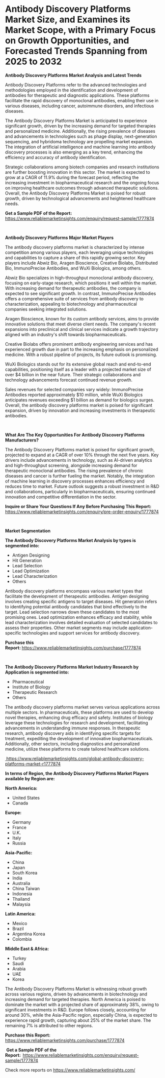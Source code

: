<p><h1>Antibody Discovery Platforms Market Size, and Examines its Market Scope, with a Primary Focus on Growth Opportunities, and Forecasted Trends Spanning from 2025 to 2032</h1></p><p><strong>Antibody Discovery Platforms Market Analysis and Latest Trends</strong></p>
<p><p>Antibody Discovery Platforms refer to the advanced technologies and methodologies employed in the identification and development of antibodies for therapeutic and diagnostic applications. These platforms facilitate the rapid discovery of monoclonal antibodies, enabling their use in various diseases, including cancer, autoimmune disorders, and infectious diseases. </p><p>The Antibody Discovery Platforms Market is anticipated to experience significant growth, driven by the increasing demand for targeted therapies and personalized medicine. Additionally, the rising prevalence of diseases and advancements in technologies such as phage display, next-generation sequencing, and hybridoma technology are propelling market expansion. The integration of artificial intelligence and machine learning into antibody discovery processes is also emerging as a key trend, enhancing the efficiency and accuracy of antibody identification.</p><p>Strategic collaborations among biotech companies and research institutions are further boosting innovation in this sector. The market is expected to grow at a CAGR of 11.9% during the forecast period, reflecting the increasing investment in biopharmaceutical research and the ongoing focus on improving healthcare outcomes through advanced therapeutic solutions. Overall, the Antibody Discovery Platforms Market is poised for robust growth, driven by technological advancements and heightened healthcare needs.</p></p>
<p><strong>Get a Sample PDF of the Report:&nbsp;</strong> <a href="https://www.reliablemarketinsights.com/enquiry/request-sample/1777874?utm_campaign=2637&utm_medium=2&utm_source=Github&utm_content=ia&utm_term=03032025&utm_id=antibody-discovery-platforms">https://www.reliablemarketinsights.com/enquiry/request-sample/1777874</a></p>
<p>&nbsp;</p>
<p><strong>Antibody Discovery Platforms Major Market Players</strong></p>
<p><p>The antibody discovery platforms market is characterized by intense competition among various players, each leveraging unique technologies and capabilities to capture a share of this rapidly growing sector. Key players include Abwiz Bio, Aragen Bioscience, Creative Biolabs, Distributed Bio, ImmunoPrecise Antibodies, and WuXi Biologics, among others.</p><p>Abwiz Bio specializes in high-throughput monoclonal antibody discovery, focusing on early-stage research, which positions it well within the market. With increasing demand for therapeutic antibodies, the company is expected to see significant growth. In contrast, ImmunoPrecise Antibodies offers a comprehensive suite of services from antibody discovery to characterization, appealing to biotechnology and pharmaceutical companies seeking integrated solutions.</p><p>Aragen Bioscience, known for its custom antibody services, aims to provide innovative solutions that meet diverse client needs. The company's recent expansions into preclinical and clinical services indicate a growth trajectory aligned with an industry's shift towards biopharmaceuticals.</p><p>Creative Biolabs offers prominent antibody engineering services and has experienced growth due in part to the increasing emphasis on personalized medicine. With a robust pipeline of projects, its future outlook is promising.</p><p>WuXi Biologics stands out for its extensive global reach and end-to-end capabilities, positioning itself as a leader with a projected market size of over $4 billion in the near future. Their strategic collaborations and technology advancements forecast continued revenue growth.</p><p>Sales revenues for selected companies vary widely: ImmunoPrecise Antibodies reported approximately $10 million, while WuXi Biologics anticipates revenues exceeding $1 billion as demand for biologics surges. Overall, the antibody discovery platforms market is poised for significant expansion, driven by innovation and increasing investments in therapeutic antibodies.</p></p>
<p>&nbsp;</p>
<p><strong>What Are The Key Opportunities For Antibody Discovery Platforms Manufacturers?</strong></p>
<p><p>The Antibody Discovery Platforms market is poised for significant growth, projected to expand at a CAGR of over 10% through the next five years. Key drivers include advancements in technology, such as AI-driven analytics and high-throughput screening, alongside increasing demand for therapeutic monoclonal antibodies. The rising prevalence of chronic diseases and cancer is further fueling the market. Notably, the integration of machine learning in discovery processes enhances efficiency and reduces time to market. Future outlook suggests a robust investment in R&D and collaborations, particularly in biopharmaceuticals, ensuring continued innovation and competitive differentiation in the sector.</p></p>
<p><strong>Inquire or Share Your Questions If Any Before Purchasing This Report:</strong> <a href="https://www.reliablemarketinsights.com/enquiry/pre-order-enquiry/1777874?utm_campaign=2637&utm_medium=2&utm_source=Github&utm_content=ia&utm_term=03032025&utm_id=antibody-discovery-platforms">https://www.reliablemarketinsights.com/enquiry/pre-order-enquiry/1777874</a></p>
<p>&nbsp;</p>
<p><strong>Market Segmentation</strong></p>
<p><strong>The Antibody Discovery Platforms Market Analysis by types is segmented into:</strong></p>
<p><ul><li>Antigen Designing</li><li>Hit Generation</li><li>Lead Selection</li><li>Lead Optimization</li><li>Lead Characterization</li><li>Others</li></ul></p>
<p><p>Antibody discovery platforms encompass various market types that facilitate the development of therapeutic antibodies. Antigen designing involves creating specific antigens to target diseases. Hit generation refers to identifying potential antibody candidates that bind effectively to the target. Lead selection narrows down these candidates to the most promising ones. Lead optimization enhances efficacy and stability, while lead characterization involves detailed evaluation of selected candidates to assess their properties. Other market segments may include application-specific technologies and support services for antibody discovery.</p></p>
<p><strong>Purchase this Report:&nbsp;</strong><a href="https://www.reliablemarketinsights.com/purchase/1777874?utm_campaign=2637&utm_medium=2&utm_source=Github&utm_content=ia&utm_term=03032025&utm_id=antibody-discovery-platforms">https://www.reliablemarketinsights.com/purchase/1777874</a></p>
<p>&nbsp;</p>
<p><strong>The Antibody Discovery Platforms Market Industry Research by Application is segmented into:</strong></p>
<p><ul><li>Pharmaceutical</li><li>Institute of Biology</li><li>Therapeutic Research</li><li>Others</li></ul></p>
<p><p>The antibody discovery platforms market serves various applications across multiple sectors. In pharmaceuticals, these platforms are used to develop novel therapies, enhancing drug efficacy and safety. Institutes of biology leverage these technologies for research and development, facilitating advancements in understanding immune responses. In therapeutic research, antibody discovery aids in identifying specific targets for treatment, expediting the development of innovative biopharmaceuticals. Additionally, other sectors, including diagnostics and personalized medicine, utilize these platforms to create tailored healthcare solutions.</p></p>
<p><a href="https://www.reliablemarketinsights.com/global-antibody-discovery-platforms-market-r1777874?utm_campaign=2637&utm_medium=2&utm_source=Github&utm_content=ia&utm_term=03032025&utm_id=antibody-discovery-platforms">&nbsp;https://www.reliablemarketinsights.com/global-antibody-discovery-platforms-market-r1777874</a></p>
<p><strong>In terms of Region, the Antibody Discovery Platforms Market Players available by Region are:</strong></p>
<p>
    <p> <strong> North America: </strong>
        <ul>
            <li>United States</li>
            <li>Canada</li>
        </ul>
        </p> 
    <p> <strong> Europe: </strong>
        <ul>
            <li>Germany</li>
            <li>France</li>
            <li>U.K.</li>
            <li>Italy</li>
            <li>Russia</li>
        </ul>
        </p> 
    <p> <strong> Asia-Pacific: </strong>
        <ul>
            <li>China</li>
            <li>Japan</li>
            <li>South Korea</li>
            <li>India</li>
            <li>Australia</li>
            <li>China Taiwan</li>
            <li>Indonesia</li>
            <li>Thailand</li>
            <li>Malaysia</li>
        </ul>
        </p> 
    <p> <strong> Latin America: </strong>
        <ul>
            <li>Mexico</li>
            <li>Brazil</li>
            <li>Argentina Korea</li>
            <li>Colombia</li>
        </ul>
        </p> 
    <p> <strong> Middle East & Africa: </strong>
        <ul>
            <li>Turkey</li>
            <li>Saudi</li>
            <li>Arabia</li>
            <li>UAE</li>
            <li>Korea</li>
        </ul>
    </p>
    </p>
<p><p>The Antibody Discovery Platforms Market is witnessing robust growth across various regions, driven by advancements in biotechnology and increasing demand for targeted therapies. North America is poised to dominate the market with a projected share of approximately 38%, owing to significant investments in R&D. Europe follows closely, accounting for around 30%, while the Asia-Pacific region, especially China, is expected to experience rapid growth, capturing about 25% of the market share. The remaining 7% is attributed to other regions.</p></p>
<p><strong>Purchase this Report: </strong><a href="https://www.reliablemarketinsights.com/purchase/1777874?utm_campaign=2637&utm_medium=2&utm_source=Github&utm_content=ia&utm_term=03032025&utm_id=antibody-discovery-platforms">https://www.reliablemarketinsights.com/purchase/1777874</a></p>
<p>&nbsp;<strong>Get a Sample PDF of the Report:&nbsp;&nbsp;</strong><a href="https://www.reliablemarketinsights.com/enquiry/request-sample/1777874?utm_campaign=2637&utm_medium=2&utm_source=Github&utm_content=ia&utm_term=03032025&utm_id=antibody-discovery-platforms">https://www.reliablemarketinsights.com/enquiry/request-sample/1777874</a></p>
<p><strong></strong></p>
<p>Check more reports on <a href="https://www.reliablemarketinsights.com/?utm_campaign=2637&utm_medium=2&utm_source=Github&utm_content=ia&utm_term=03032025&utm_id=antibody-discovery-platforms">https://www.reliablemarketinsights.com/</a></p>
